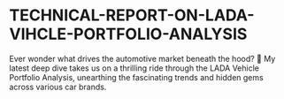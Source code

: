 # TECHNICAL-REPORT-ON-LADA-VIHCLE-PORTFOLIO-ANALYSIS
Ever wonder what drives the automotive market beneath the hood? 🚀 My latest deep dive takes us on a thrilling ride through the LADA Vehicle Portfolio Analysis, unearthing the fascinating trends and hidden gems across various car brands.
